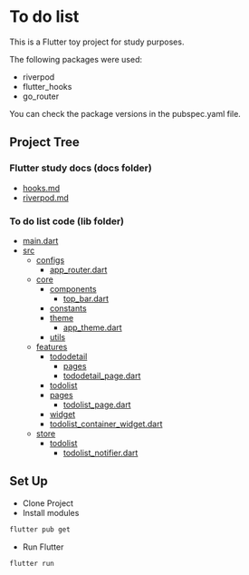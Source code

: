 # To do list

This is a Flutter toy project for study purposes.

The following packages were used:

- riverpod
- flutter_hooks
- go_router

You can check the package versions in the pubspec.yaml file.

## Project Tree

### Flutter study docs (docs folder)
 * [hooks.md](docs/hooks.md)
 * [riverpod.md](docs/riverpod.md)


### To do list code (lib folder)
 * [main.dart](lib/main.dart)
 * [src](lib/src)
     * [configs](lib/src/configs)
       * [app_router.dart](lib/src/configs/app_router.dart)
     * [core](lib/src/core)
       * [components](lib/src/core/components)
         * [top_bar.dart](lib/src/core/components/top_bar.dart)
       * [constants](lib/src/core/constants)
       * [theme](lib/src/core/theme)
         * [app_theme.dart](lib/src/core/theme/app_theme.dart)
       * [utils](lib/src/core/utils)
     * [features](lib/src/features)
       * [tododetail](lib/src/features/tododetail)
         * [pages](lib/src/features/tododetail/pages)
         * [tododetail_page.dart](lib/src/features/tododetail/pages/tododetail_page.dart)
       * [todolist](lib/src/features/todolist)
       * [pages](lib/src/features/todolist/pages)
         * [todolist_page.dart](lib/src/features/todolist/pages/todolist_page.dart)
       * [widget](lib/src/features/todolist/widget)
       * [todolist_container_widget.dart](lib/src/features/todolist/widget/todolist_container_widget.dart)
     * [store](lib/src/store)
         * [todolist](lib/src/store/todolist)
             * [todolist_notifier.dart](lib/src/store/todolist/todolist_notifier.dart)


## Set Up

- Clone Project
- Install modules

```bash
flutter pub get
```

- Run Flutter

```bash
flutter run
```

